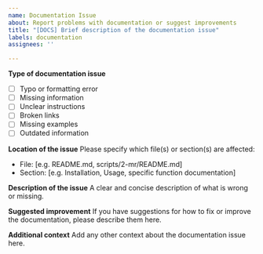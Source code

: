 ```yaml
---
name: Documentation Issue
about: Report problems with documentation or suggest improvements
title: "[DOCS] Brief description of the documentation issue"
labels: documentation
assignees: ''

---
```


**Type of documentation issue**
- [ ] Typo or formatting error
- [ ] Missing information
- [ ] Unclear instructions
- [ ] Broken links
- [ ] Missing examples
- [ ] Outdated information

**Location of the issue**
Please specify which file(s) or section(s) are affected:
- File: [e.g. README.md, scripts/2-mr/README.md]
- Section: [e.g. Installation, Usage, specific function documentation]

**Description of the issue**
A clear and concise description of what is wrong or missing.

**Suggested improvement**
If you have suggestions for how to fix or improve the documentation, please describe them here.

**Additional context**
Add any other context about the documentation issue here.